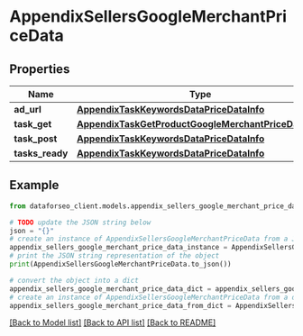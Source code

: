 # AppendixSellersGoogleMerchantPriceData


## Properties

Name | Type | Description | Notes
------------ | ------------- | ------------- | -------------
**ad_url** | [**AppendixTaskKeywordsDataPriceDataInfo**](AppendixTaskKeywordsDataPriceDataInfo.md) |  | [optional] 
**task_get** | [**AppendixTaskGetProductGoogleMerchantPriceDataInfo**](AppendixTaskGetProductGoogleMerchantPriceDataInfo.md) |  | [optional] 
**task_post** | [**AppendixTaskKeywordsDataPriceDataInfo**](AppendixTaskKeywordsDataPriceDataInfo.md) |  | [optional] 
**tasks_ready** | [**AppendixTaskKeywordsDataPriceDataInfo**](AppendixTaskKeywordsDataPriceDataInfo.md) |  | [optional] 

## Example

```python
from dataforseo_client.models.appendix_sellers_google_merchant_price_data import AppendixSellersGoogleMerchantPriceData

# TODO update the JSON string below
json = "{}"
# create an instance of AppendixSellersGoogleMerchantPriceData from a JSON string
appendix_sellers_google_merchant_price_data_instance = AppendixSellersGoogleMerchantPriceData.from_json(json)
# print the JSON string representation of the object
print(AppendixSellersGoogleMerchantPriceData.to_json())

# convert the object into a dict
appendix_sellers_google_merchant_price_data_dict = appendix_sellers_google_merchant_price_data_instance.to_dict()
# create an instance of AppendixSellersGoogleMerchantPriceData from a dict
appendix_sellers_google_merchant_price_data_from_dict = AppendixSellersGoogleMerchantPriceData.from_dict(appendix_sellers_google_merchant_price_data_dict)
```
[[Back to Model list]](../README.md#documentation-for-models) [[Back to API list]](../README.md#documentation-for-api-endpoints) [[Back to README]](../README.md)


